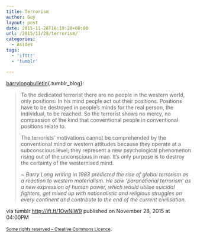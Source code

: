 ```yaml
---
title: Terrorism
author: Guy
layout: post
date: 2015-11-28T16:19:20+00:00
url: /2015/11/28/terrorism/
categories:
  - Asides
tags:
  - 'ifttt'
  - 'tumblr'

---
```

[barrylongbulletin][1]{.tumblr_blog}:

> To the dedicated terrorist there are no people in the western world, only positions. In his mind people act out their positions. Positions have to be destroyed in people’s minds for the real person, the individual, to be reached. So the terrorist shows no mercy, no compassion of the kind that conventional people in conventional positions relate to.
> 
> The terrorists’ motivations cannot be comprehended by the conventional mind or western attitudes because they operate at a subconscious level; they represent a new psychological phenomenon rising out of the unconscious in man. It’s only purpose is to destroy the certainty of the westernised mind.
> 
> 
> 
> ~ _Barry Long writing in 1983 predicted the rise of global terrorism as a reaction to western materialism. He saw ‘paranational terrorism’ as a new expression of human power, which would utilise suicidal fighters, get mixed up with nationalistic and religious struggles on every continent and contribute to the end of the current civilisation._

via tumblr http://ift.tt/1OwNjW9 published on November 28, 2015 at 04:00PM

<small><a href="http://ift.tt/1gAEAkt" target="_blank">Some rights reserved &#8211; Creative Commons Licence</a></small>.

 [1]: http://ift.tt/1Hv9kF9